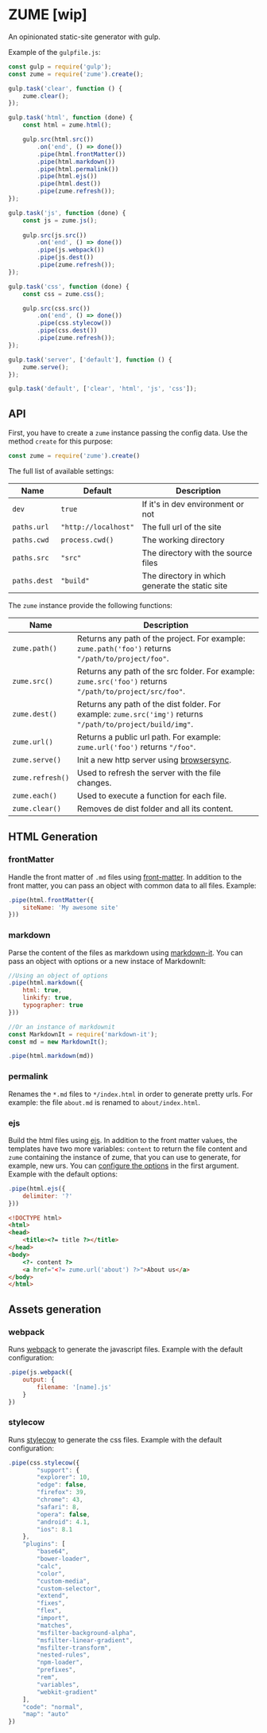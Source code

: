 # ZUME [wip]

An opinionated static-site generator with gulp.

Example of the `gulpfile.js`:

```js
const gulp = require('gulp');
const zume = require('zume').create();

gulp.task('clear', function () {
    zume.clear();
});

gulp.task('html', function (done) {
    const html = zume.html();

    gulp.src(html.src())
        .on('end', () => done())
        .pipe(html.frontMatter())
        .pipe(html.markdown())
        .pipe(html.permalink())
        .pipe(html.ejs())
        .pipe(html.dest())
        .pipe(zume.refresh());
});

gulp.task('js', function (done) {
    const js = zume.js();
    
    gulp.src(js.src())
        .on('end', () => done())
        .pipe(js.webpack())
        .pipe(js.dest())
        .pipe(zume.refresh());
});

gulp.task('css', function (done) {
    const css = zume.css();

    gulp.src(css.src())
        .on('end', () => done())
        .pipe(css.stylecow())
        .pipe(css.dest())
        .pipe(zume.refresh());
});

gulp.task('server', ['default'], function () {
    zume.serve();
});

gulp.task('default', ['clear', 'html', 'js', 'css']);
```

## API

First, you have to create a `zume` instance passing the config data. Use the method `create` for this purpose:

```js
const zume = require('zume').create()
```

The full list of available settings:

Name | Default | Description
-----|---------|------------
`dev` | `true` | If it's in dev environment or not
`paths.url` | `"http://localhost"` | The full url of the site
`paths.cwd` | `process.cwd()` | The working directory
`paths.src` | `"src"` | The directory with the source files
`paths.dest` | `"build"` | The directory in which generate the static site

The `zume` instance provide the following functions:

Name | Description
-----|------------
`zume.path()` | Returns any path of the project. For example: `zume.path('foo')` returns `"/path/to/project/foo"`.
`zume.src()` | Returns any path of the src folder. For example: `zume.src('foo')` returns `"/path/to/project/src/foo"`.
`zume.dest()` | Returns any path of the dist folder. For example: `zume.src('img')` returns `"/path/to/project/build/img"`.
`zume.url()` | Returns a public url path. For example: `zume.url('foo')` returns `"/foo"`.
`zume.serve()` | Init a new http server using [browsersync](http://browsersync.io/).
`zume.refresh()` | Used to refresh the server with the file changes.
`zume.each()` | Used to execute a function for each file.
`zume.clear()` | Removes de dist folder and all its content.

## HTML Generation

### frontMatter

Handle the front matter of `.md` files using [front-matter](https://github.com/jxson/front-matter). In addition to the front matter, you can pass an object with common data to all files. Example:

```js
.pipe(html.frontMatter({
    siteName: 'My awesome site'
}))
```

### markdown

Parse the content of the files as markdown using [markdown-it](https://github.com/markdown-it/markdown-it). You can pass an object with options or a new instace of MarkdownIt:

```js
//Using an object of options
.pipe(html.markdown({
    html: true,
    linkify: true,
    typographer: true
}))

//Or an instance of markdownit
const MarkdownIt = require('markdown-it');
const md = new MarkdownIt();

.pipe(html.markdown(md))
```

### permalink

Renames the `*.md` files to `*/index.html` in order to generate pretty urls. For example: the file `about.md` is renamed to `about/index.html`.

### ejs

Build the html files using [ejs](https://github.com/mde/ejs). In addition to the front matter values, the templates have two more variables: `content` to return the file content and `zume` containing the instance of zume, that you can use to generate, for example, new urs. You can [configure the options](https://github.com/mde/ejs#options) in the first argument. Example with the default options:

```js
.pipe(html.ejs({
    delimiter: '?'
}))
```

```html
<!DOCTYPE html>
<html>
<head>
    <title><?= title ?></title>
</head>
<body>
    <?- content ?>
    <a href="<?= zume.url('about') ?>">About us</a>
</body>
</html>
```

## Assets generation

### webpack

Runs [webpack](https://webpack.js.org/) to generate the javascript files. Example with the default configuration:

```js
.pipe(js.webpack({
    output: {
        filename: '[name].js'
    }
})
```

### stylecow

Runs [stylecow](http://stylecow.github.io/) to generate the css files. Example with the default configuration:

```js
.pipe(css.stylecow({
        "support": {
        "explorer": 10,
        "edge": false,
        "firefox": 39,
        "chrome": 43,
        "safari": 8,
        "opera": false,
        "android": 4.1,
        "ios": 8.1
    },
    "plugins": [
        "base64",
        "bower-loader",
        "calc",
        "color",
        "custom-media",
        "custom-selector",
        "extend",
        "fixes",
        "flex",
        "import",
        "matches",
        "msfilter-background-alpha",
        "msfilter-linear-gradient",
        "msfilter-transform",
        "nested-rules",
        "npm-loader",
        "prefixes",
        "rem",
        "variables",
        "webkit-gradient"
    ],
    "code": "normal",
    "map": "auto"
})
```
